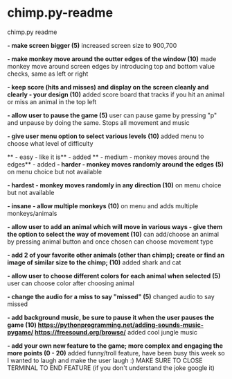 # chimp.py-readme
chimp.py readme

**- make screen bigger (5)**
increased screen size to 900,700

**- make monkey move around the outter edges of the window (10)**
made monkey move around screen edges by introducing top and bottom value checks, same as left or right

**- keep score (hits and misses) and display on the screen cleanly and clearly - your design (10)**
added score board that tracks if you hit an animal or miss an animal in the top left

**- allow user to pause the game (5)**
user can pause game by pressing "p" and unpause by doing the same. Stops all movement and music

**- give user menu option to select various levels (10)**
added menu to choose what level of difficulty 

**    - easy - like it is**
    - added
**    - medium - monkey moves around the edges** 
    - added
  **- harder - monkey moves randomly around the edges (5)**
on menu choice but not available

  **- hardest - monkey moves randomly in any direction (10)**
on menu choice but not available

  **- insane - allow multiple monkeys (10)**
on menu and adds multiple monkeys/animals

**- allow user to add an animal which will move in various ways - give them the option to select the way of movement (10)**
can add/choose an animal by pressing animal button and once chosen can choose movement type

**- add 2 of your favorite other animals (other than chimp); create or find an image of similar size to the chimp; (10)**
added shark and cat

**- allow user to choose different colors for each animal when selected (5)**
user can choose color after choosing animal

**- change the audio for a miss to say "missed" (5)**
changed audio to say missed

**- add background music, be sure to pause it when the user pauses the game (10) https://pythonprogramming.net/adding-sounds-music-pygame/
https://freesound.org/browse/**
added cool jungle music

**- add your own new feature to the game; more complex and engaging the more points (0 - 20)**
added funny/troll feature, have been busy this week so I wanted to laugh and make the user laugh :) MAKE SURE TO CLOSE TERMINAL TO END FEATURE (if you don't understand the joke google it)
